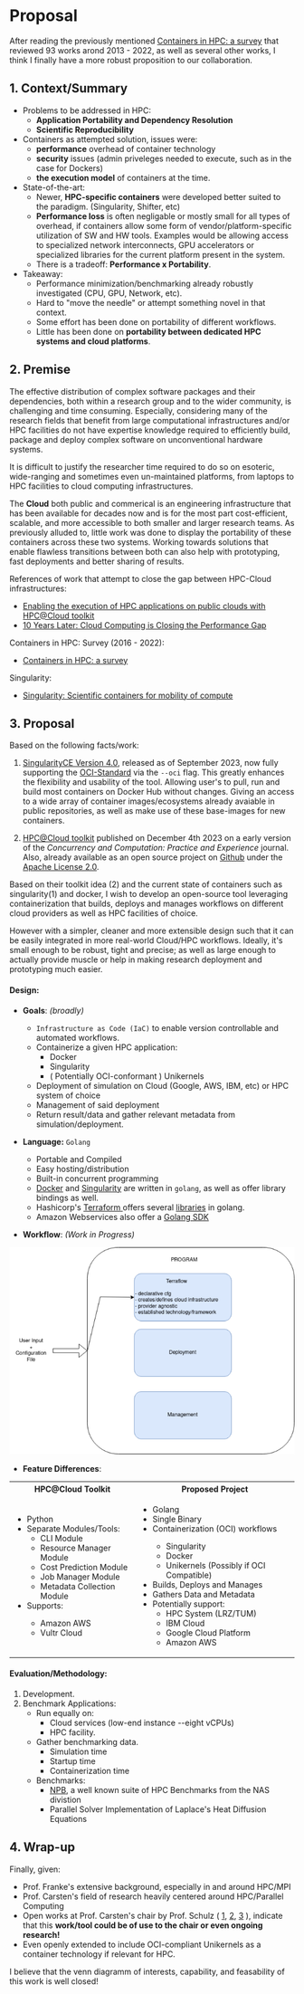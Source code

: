 # Proposal

After reading the previously mentioned [Containers in HPC: a survey](https://link.springer.com/article/10.1007/s11227-022-04848-y) that
reviewed 93 works arond 2013 - 2022, as well as several other works, I think I finally have a more robust proposition to our collaboration.

## 1. Context/Summary
- Problems to be addressed in HPC:
    - __Application Portability and Dependency Resolution__
    - __Scientific Reproducibility__
- Containers as attempted solution, issues were:
    - __performance__  overhead of container technology
    - __security__ issues (admin priveleges needed to execute, such as in the case for Dockers)
    - __the execution model__ of containers at the time.
- State-of-the-art:  
    - Newer, __HPC-specific containers__ were developed better suited to the paradigm. (Singularity, Shifter, etc)
    - __Performance loss__ is often negligable or mostly small for all types of overhead, if
    containers allow some form of vendor/platform-specific utilization of SW and HW tools. Examples 
    would be allowing access to specialized network interconnects, GPU accelerators or specialized libraries for the 
    current platform present in the system.
    - There is a tradeoff: __Performance x Portability__.
- Takeaway:  
    - Performance minimization/benchmarking already robustly investigated (CPU, GPU, Network, etc).
    - Hard to "move the needle" or attempt something novel in that context.
    - Some effort has been done on portability of different workflows.
    - Little has been done on __portability between dedicated HPC systems and cloud platforms__.
    
## 2. Premise

The effective distribution of complex software packages and their dependencies, both within a research group and to 
the wider community, is challenging and time consuming. Especially, considering many of the research fields that benefit 
from large computational infrastructures and/or HPC facilities do not have expertise knowledge required to efficiently 
build, package and deploy complex software on unconventional hardware systems. 

It is difficult to justify the researcher time required to do so on esoteric, wide-ranging and sometimes 
even un-maintained platforms, from laptops to HPC facilities to cloud computing infrastructures. 

The __Cloud__ both public and commerical is an engineering infrastructure that 
has been available for decades now and is for the most part cost-efficient, scalable, and more
accessible to both smaller and larger research teams. As previously alluded to, 
little work was done to display the portability of these containers across these two systems. Working 
towards solutions that enable flawless transitions between both can also help with prototyping, fast deployments 
and better sharing of results.

References of work that attempt to close the gap between HPC-Cloud infrastructures: 
- [Enabling the execution of HPC applications on public clouds with HPC@Cloud toolkit](https://onlinelibrary.wiley.com/doi/full/10.1002/cpe.7976)
- [10 Years Later: Cloud Computing is Closing the Performance Gap](https://dl.acm.org/doi/abs/10.1145/3447545.3451183)

Containers in HPC: Survey (2016 - 2022):
- [Containers in HPC: a survey](https://link.springer.com/article/10.1007/s11227-022-04848-y)

Singularity: 
- [Singularity: Scientific containers for mobility of compute](https://journals.plos.org/plosone/article?id=10.1371/journal.pone.0177459)

## 3. Proposal

Based on the following facts/work:

1. [SingularityCE Version 4.0](https://docs.sylabs.io/guides/4.0/user-guide/oci_runtime.html), released as of September 2023,
now fully supporting the [OCI-Standard](https://opencontainers.org/) via the `--oci` flag. This greatly enhances 
the flexibility and usability of the tool. Allowing user's to pull, run and build most containers on Docker Hub 
without changes. Giving an access to a wide array of container images/ecosystems already avaiable in public repositories, as well 
as make use of these base-images for new containers.

2. [HPC@Cloud toolkit](https://onlinelibrary.wiley.com/doi/full/10.1002/cpe.7976) published on December 4th 2023 on a early 
version of the _Concurrency and Computation: Practice and Experience_ journal. Also, already available as an open source project on [Github](https://github.com/lapesd/hpcac-toolkit) 
under the [Apache License 2.0](https://github.com/lapesd/hpcac-toolkit/blob/main/LICENSE).

Based on their toolkit idea (2) and the current state of containers such as singularity(1) and docker, I wish to develop an 
open-source tool leveraging containerization that builds, deploys and manages workflows on different cloud providers as 
well as HPC facilities of choice.

However with a simpler, cleaner and more extensible design such that it can be easily integrated in 
more real-world Cloud/HPC workflows. Ideally, it's small enough to be robust, tight and precise; as well as 
large enough to actually provide muscle or help in making research deployment and prototyping much easier.

#### Design:

- __Goals__: _(broadly)_
    - `Infrastructure as Code (IaC)` to enable version controllable and automated workflows.
    - Containerize a given HPC application:
        - Docker 
        - Singularity 
        - ( Potentially OCI-conformant ) Unikernels
    - Deployment of simulation on Cloud (Google, AWS, IBM, etc) or HPC system of choice
    - Management of said deployment 
    - Return result/data and gather relevant metadata from simulation/deployment.

- __Language:__ `Golang` 
    + Portable and Compiled 
    - Easy hosting/distribution 
    - Built-in concurrent programming
    + [Docker](https://www.docker.com/) and [Singularity](https://sylabs.io/singularity/) are written in `golang`, as well as offer library bindings as well.
    + Hashicorp's [Terraform ](https://www.terraform.io/) offers several [libraries](https://github.com/hashicorp/terraform-plugin-go) in golang.
    + Amazon Webservices also offer a [Golang SDK](https://aws.amazon.com/sdk-for-go/)

- __Workflow__: _(Work in Progress)_

![workflow](images/workflow.png)

- __Feature Differences__:
<div>
<table>
<tr>
    <th>HPC@Cloud Toolkit</th>
    <th>Proposed Project</th>
</tr>
<tr>
    <td>
    <ul>
        <li>Python</li>
        <li>Separate Modules/Tools:
        <ul> 
            <li>CLI Module</li>
            <li>Resource Manager Module</li>
            <li>Cost Prediction Module</li>
            <li>Job Manager Module</li>
            <li>Metadata Collection Module</li>
        </ul>
        </li>
        <li> Supports:</li>
        <ul> 
            <li>Amazon AWS</li>
            <li>Vultr Cloud</li>
        </ul>
    </ul>
    </td>
    <td>
    <ul>
        <li>Golang</li>
        <li>Single Binary</li>
        <li>Containerization (OCI) workflows</li>
        <ul> 
            <li>Singularity</li>
            <li>Docker</li>
            <li>Unikernels (Possibly if OCI Compatible)</li>
        </ul>
        <li>Builds, Deploys and Manages</li>
        <li>Gathers Data and Metadata</li>
        <li>
        Potentially support:
        <ul> 
            <li>HPC System (LRZ/TUM)</li>
            <li>IBM Cloud</li>
            <li>Google Cloud Platform</li>
            <li>Amazon AWS</li>
        </ul>
        </li>
    </ul>
    </td>
</tr>
</table>
</div>

#### Evaluation/Methodology:

1. Development.
2. Benchmark Applications:
    - Run equally on: 
        + Cloud  services (low-end instance --eight vCPUs)
        + HPC facility. 
    - Gather benchmarking data.
        - Simulation time  
        - Startup time  
        - Containerization time
    - Benchmarks: 
        + [NPB](https://www.nas.nasa.gov/software/npb.html), a well known suite of HPC Benchmarks from the NAS divistion
        + Parallel Solver Implementation of Laplace's Heat Diffusion Equations

## 4. Wrap-up

Finally, given: 
- Prof. Franke's extensive background, especially in and around HPC/MPI 
- Prof. Carsten's field of research heavily centered around HPC/Parallel Computing 
- Open works at Prof. Carsten's chair by Prof. Schulz ( 
[1](https://www.ce.cit.tum.de/fileadmin/w00cgn/caps/pdf/BAMA-Characterization-of-Benchmarks-Network.pdf), 
[2](https://www.ce.cit.tum.de/fileadmin/w00cgn/caps/pdf/BAMA-Characterization-of-Benchmarks-Memory.pdf),
[3](https://www.ce.cit.tum.de/fileadmin/w00cgn/caps/pdf/BAMA-Characterization-of-Benchmarks-IO.pdf) 
), indicate that this __work/tool could be of use to the chair or even ongoing research!__
- Even openly extended to include OCI-compliant Unikernels as a container technology if relevant for HPC.

I believe that the venn diagramm of interests, capability, and feasability of this work is well closed! 
